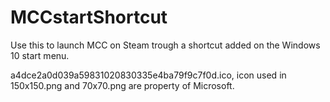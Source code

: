 # MCCstartShortcut
Use this to launch MCC on Steam trough a shortcut added on the Windows 10 start menu.

a4dce2a0d039a59831020830335e4ba79f9c7f0d.ico, icon used in 150x150.png and 70x70.png are property of Microsoft.
